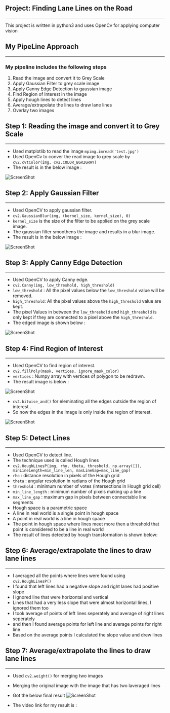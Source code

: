 ## Project: **Finding Lane Lines on the Road** 
***

This project is written in python3 and uses OpenCv for applying computer vision

## **My PipeLine Approach** 
***
### My pipeline includes the following steps
1. Read the image and convert it to Grey Scale
2. Apply Gaussian Filter to grey scale image
3. Apply Canny Edge Detection to gaussian image
4. Find Region of Interest in the image
5. Apply hough lines to detect lines 
6. Average/extrapolate the lines to draw lane lines
7. Overlay two images

## Step 1: **Reading the image and  convert it to Grey Scale** 
*** 
- Used matplotlib to read the image  `mpimg.imread('test.jpg')` 
- Used OpenCv to conver the read image to grey scale by `cv2.cvtColor(img, cv2.COLOR_BGR2GRAY)`
- The result is in the below image :

![ScreenShot](https://github.com/jayshah19949596/Lane-Detection/blob/master/Images/Grey.PNG)

## Step 2: Apply Gaussian Filter 
*** 
- Used OpenCV to apply gaussian filter.
- `cv2.GaussianBlur(img, (kernel_size, kernel_size), 0)`
- `kernel_size` is the size of the filter to be applied on the grey scale image.
- The gaussian filter smoothens the image and results in a blur image.
- The result is in the below image :

![ScreenShot](https://github.com/jayshah19949596/Lane-Detection/blob/master/Images/Gaussian.PNG)

## Step 3: Apply Canny Edge Detection 
*** 
- Used OpenCV to apply Canny edge.
- `cv2.Canny(img, low_threshold, high_threshold)`
- `low_threshold` : All the pixel values below the `low_threshold` value will be removed.
- `high_threshold`: All the pixel values above the `high_threshold` value are kept.
- The pixel Values in between the `low_threshold` and `high_threshold` is only kept if they are connected to a pixel above the `high_threshold`.
- The edged image is shown below :

![ScreenShot](https://github.com/jayshah19949596/Lane-Detection/blob/master/Images/Canny.PNG)

## Step 4: Find Region of Interest 
*** 
- Used OpenCV to find region of interest.
- `cv2.fillPoly(mask, vertices, ignore_mask_color)`
- `vertices` : Numpy array with vertices of polygon to be redrawn.
- The result image is below :

![ScreenShot](https://github.com/jayshah19949596/Lane-Detection/blob/master/Images/Lines_on_blank.PNG)

- `cv2.bitwise_and()` for eleminating all the edges outside the region of interest .
- So now the edges in the image is only inside the region of interest.

![ScreenShot](https://github.com/jayshah19949596/Lane-Detection/blob/master/Images/Canny_after_roi.PNG)


## Step 5: Detect Lines 
*** 
- Used OpenCV to detect line.
- The technique used is called Hough lines
- `cv2.HoughLinesP(img, rho, theta, threshold, np.array([]), minLineLength=min_line_len, maxLineGap=max_line_gap)`
- `rho` : distance resolution in pixels of the Hough grid
- `theta` : angular resolution in radians of the Hough grid
- `threshold` : minimum number of votes (intersections in Hough grid cell)
- `min_line_length` : minimum number of pixels making up a line
- `max_line_gap` : maximum gap in pixels between connectable line segments
- Hough space is a parametric space
- A line in real world is a single point in hough space
- A point in real world is a line in hough space
- The point in hough space where lines meet more then a threshold that point is considered to be a line in real world
- The result of lines detected by hough transformation is shown below:

## Step 6: Average/extrapolate the lines to draw lane lines
*** 
- I averaged all the points where lines were found using `cv2.HoughLinesP()`
- I found that left lines had a negative slope and right lanes had positive slope
- I ignored line that were horizontal and vertical
- Lines that had a very less slope that were almost horizontal lines, I ignored them too
- I took average of points of left lines seperately and average of right lines seperately
- and then I found average points for left line and average points for right line
- Based on the average points I calculated the slope value and drew lines

## Step 7: Average/extrapolate the lines to draw lane lines
***
- Used `cv2.weight()` for merging two images 
- Merging the original image with the image that has two laveraged lines 
- Got the below final result 
![ScreenShot](https://github.com/jayshah19949596/Lane-Detection/blob/master/Images/Final.PNG)

- The video link for my result is :
<a href="https://github.com/jayshah19949596/Lane-Detection/blob/master/test_videos/solidWhiteRight.mp4
" target="_blank"></a>


